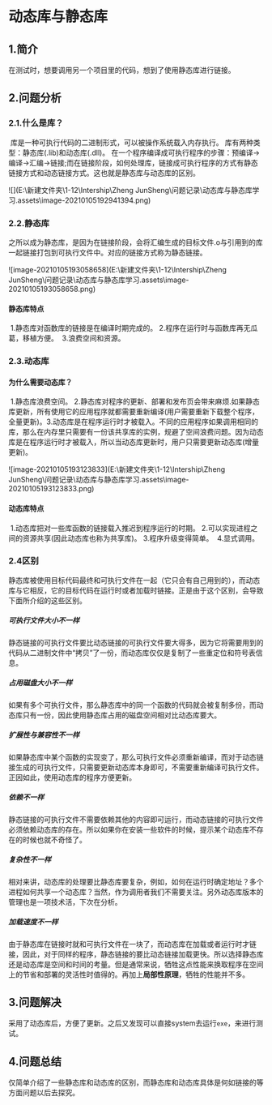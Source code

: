 # 动态库与静态库

## 1.简介

在测试时，想要调用另一个项目里的代码，想到了使用静态库进行链接。

## 2.问题分析

### 	2.1.什么是库？

​		库是一种可执行代码的二进制形式，可以被操作系统载入内存执行。
​		库有两种类型：静态库(.lib)和动态库(.dll)。
​		在一个程序编译成可执行程序的步骤：预编译→编译→汇编→链接;而在链接阶段，如何处理库，链接成可执行程序的方式有静态链接方式和动态链接方式。这也就是静态库与动态库的区别。

![](E:\新建文件夹\1-12\Intership\Zheng JunSheng\问题记录\动态库与静态库学习.assets\image-20210105192941394.png)

### 	2.2.静态库

​		之所以成为静态库，是因为在链接阶段，会将汇编生成的目标文件.o与引用到的库一起链接打包到可执行文件中。对应的链接方式称为静态链接。

![image-20210105193058658](E:\新建文件夹\1-12\Intership\Zheng JunSheng\问题记录\动态库与静态库学习.assets\image-20210105193058658.png)

#### 静态库特点

​			1.静态库对函数库的链接是在编译时期完成的。
​			2.程序在运行时与函数库再无瓜葛，移植方便。
​			3.浪费空间和资源。

### 	2.3.动态库

#### 		为什么需要动态库？

​			1.静态库浪费空间。
​			2.静态库对程序的更新、部署和发布页会带来麻烦.如果静态库更新，所有使用它的应用程序就都需要重新编译(用户需要重新下载整个程序，全量更新)。
​			3.动态库是在程序运行时才被载入。不同的应用程序如果调用相同的库，那么在内存里只需要有一份该共享库的实例，规避了空间浪费问题。因为动态库是在程序运行时才被载入，所以当动态库更新时，用户只需要更新动态库(增量更新)。
​		

![image-20210105193123833](E:\新建文件夹\1-12\Intership\Zheng JunSheng\问题记录\动态库与静态库学习.assets\image-20210105193123833.png)

#### 	动态库特点

​		1.动态库把对一些库函数的链接载入推迟到程序运行的时期。
​		2.可以实现进程之间的资源共享(因此动态库也称为共享库)。
​		3.程序升级变得简单。
​		4.显式调用。	

### 2.4区别

静态库被使用目标代码最终和可执行文件在一起（它只会有自己用到的），而动态库与它相反，它的目标代码在运行时或者加载时链接。正是由于这个区别，会导致下面所介绍的这些区别。

##### 可执行文件大小不一样

静态链接的可执行文件要比动态链接的可执行文件要大得多，因为它将需要用到的代码从二进制文件中“拷贝”了一份，而动态库仅仅是复制了一些重定位和符号表信息。

##### 占用磁盘大小不一样

如果有多个可执行文件，那么静态库中的同一个函数的代码就会被复制多份，而动态库只有一份，因此使用静态库占用的磁盘空间相对比动态库要大。

##### 扩展性与兼容性不一样

如果静态库中某个函数的实现变了，那么可执行文件必须重新编译，而对于动态链接生成的可执行文件，只需要更新动态库本身即可，不需要重新编译可执行文件。正因如此，使用动态库的程序方便更新。

##### 依赖不一样

静态链接的可执行文件不需要依赖其他的内容即可运行，而动态链接的可执行文件必须依赖动态库的存在。所以如果你在安装一些软件的时候，提示某个动态库不存在的时候也就不奇怪了。

##### 复杂性不一样

相对来讲，动态库的处理要比静态库要复杂，例如，如何在运行时确定地址？多个进程如何共享一个动态库？当然，作为调用者我们不需要关注。另外动态库版本的管理也是一项技术活，下次在分析。

##### 加载速度不一样

由于静态库在链接时就和可执行文件在一块了，而动态库在加载或者运行时才链接，因此，对于同样的程序，静态链接的要比动态链接加载更快。所以选择静态库还是动态库是空间和时间的考量。但是通常来说，牺牲这点性能来换取程序在空间上的节省和部署的灵活性时值得的。再加上**局部性原理**，牺牲的性能并不多。

## 3.问题解决

采用了动态库后，方便了更新。之后又发现可以直接system去运行`exe`，来进行测试。

## 4.问题总结

仅简单介绍了一些静态库和动态库的区别，而静态库和动态库具体是何如链接的等方面问题以后去探究。
